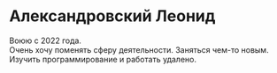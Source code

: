 # Александровский Леонид  
Воюю с 2022 года.  
Очень хочу поменять сферу деятельности. Заняться чем-то новым. Изучить программирование и работать удалено.